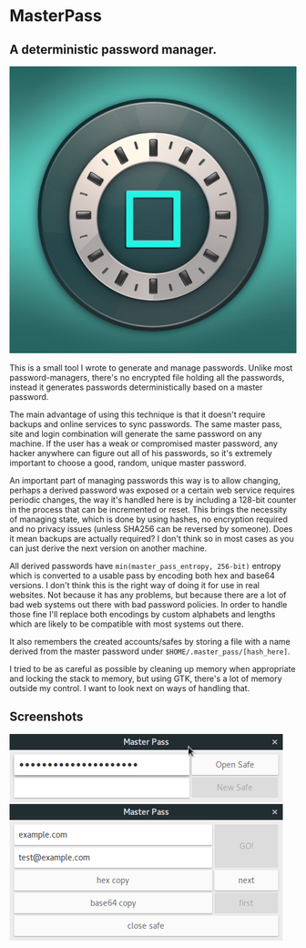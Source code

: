 # MasterPass
## A deterministic password manager.

![](https://raw.githubusercontent.com/cmovz/MasterPass/master/masterpass.png)

This is a small tool I wrote to generate and manage passwords. Unlike most password-managers, there's no encrypted file holding all the passwords, instead it generates passwords deterministically based on a master password.

The main advantage of using this technique is that it doesn't require backups and online services to sync passwords. The same master pass, site and login combination will generate the same password on any machine. If the user has a weak or compromised master password, any hacker anywhere can figure out all of his passwords, so it's extremely important to choose a good, random, unique master password.

An important part of managing passwords this way is to allow changing, perhaps a derived password was exposed or a certain web service requires periodic changes, the way it's handled here is by including a 128-bit counter in the process that can be incremented or reset. This brings the necessity of managing state, which is done by using hashes, no encryption required and no privacy issues (unless SHA256 can be reversed by someone). Does it mean backups are actually required? I don't think so in most cases as you can just derive the next version on another machine.

All derived passwords have `min(master_pass_entropy, 256-bit)` entropy which is converted to a usable pass by encoding both hex and base64 versions. I don't think this is the right way of doing it for use in real websites. Not because it has any problems, but because there are a lot of bad web systems out there with bad password policies. In order to handle those fine I'll replace both encodings by custom alphabets and lengths which are likely to be compatible with most systems out there.

It also remembers the created accounts/safes by storing a file with a name derived from the master password under `$HOME/.master_pass/[hash_here]`.

I tried to be as careful as possible by cleaning up memory when appropriate and locking the stack to memory, but using GTK, there's a lot of memory outside my control. I want to look next on ways of handling that.

## Screenshots
![](https://raw.githubusercontent.com/cmovz/MasterPass/master/screenshots/welcome.png)
![](https://raw.githubusercontent.com/cmovz/MasterPass/master/screenshots/working.png)

